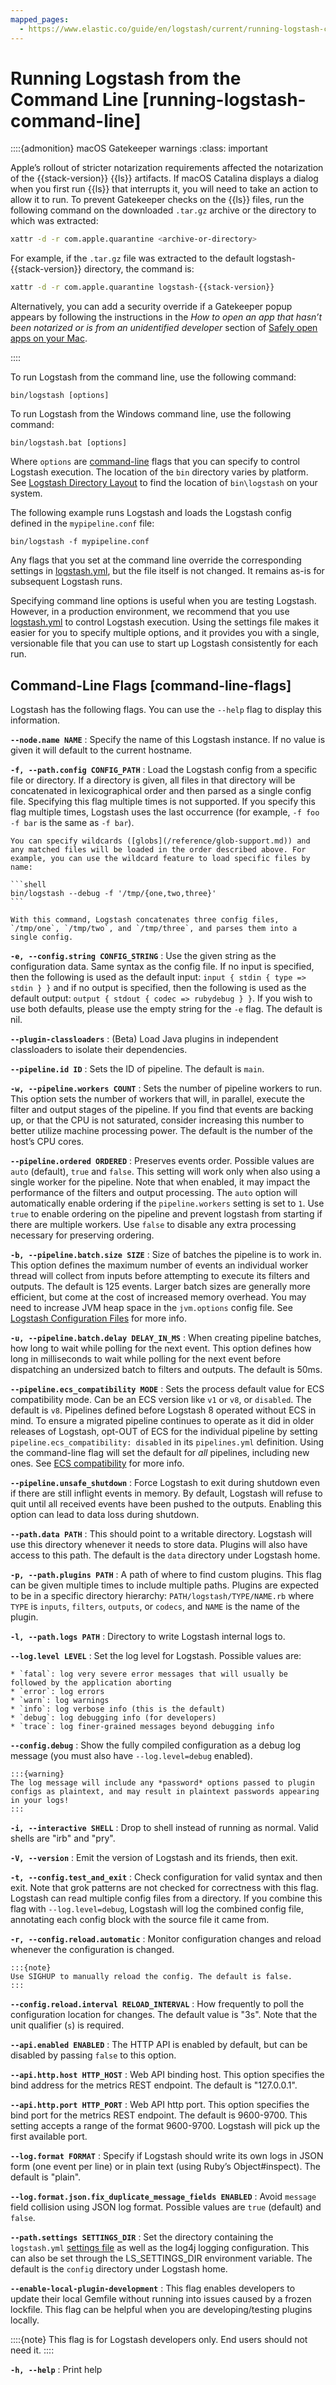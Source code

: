 ```yaml
---
mapped_pages:
  - https://www.elastic.co/guide/en/logstash/current/running-logstash-command-line.html
---
```


# Running Logstash from the Command Line [running-logstash-command-line]

::::{admonition} macOS Gatekeeper warnings
:class: important

Apple’s rollout of stricter notarization requirements affected the notarization of the {{stack-version}} {{ls}} artifacts. If macOS Catalina displays a dialog when you first run {{ls}} that interrupts it, you will need to take an action to allow it to run. To prevent Gatekeeper checks on the {{ls}} files, run the following command on the downloaded `.tar.gz` archive or the directory to which was extracted:

```sh
xattr -d -r com.apple.quarantine <archive-or-directory>
```

For example, if the `.tar.gz` file was extracted to the default logstash-{{stack-version}} directory, the command is:

```sh subs=true
xattr -d -r com.apple.quarantine logstash-{{stack-version}}
```

Alternatively, you can add a security override if a Gatekeeper popup appears by following the instructions in the *How to open an app that hasn’t been notarized or is from an unidentified developer* section of [Safely open apps on your Mac](https://support.apple.com/en-us/HT202491).

::::


To run Logstash from the command line, use the following command:

```shell
bin/logstash [options]
```

To run Logstash from the Windows command line, use the following command:

```shell
bin/logstash.bat [options]
```

Where `options` are [command-line](#command-line-flags) flags that you can specify to control Logstash execution. The location of the `bin` directory varies by platform. See [Logstash Directory Layout](/reference/dir-layout.md) to find the location of `bin\logstash` on your system.

The following example runs Logstash and loads the Logstash config defined in the `mypipeline.conf` file:

```shell
bin/logstash -f mypipeline.conf
```

Any flags that you set at the command line override the corresponding settings in [logstash.yml](/reference/logstash-settings-file.md), but the file itself is not changed. It remains as-is for subsequent Logstash runs.

Specifying command line options is useful when you are testing Logstash. However, in a production environment, we recommend that you use [logstash.yml](/reference/logstash-settings-file.md) to control Logstash execution. Using the settings file makes it easier for you to specify multiple options, and it provides you with a single, versionable file that you can use to start up Logstash consistently for each run.

## Command-Line Flags [command-line-flags]

Logstash has the following flags. You can use the `--help` flag to display this information.

**`--node.name NAME`**
:   Specify the name of this Logstash instance. If no value is given it will default to the current hostname.

**`-f, --path.config CONFIG_PATH`**
:   Load the Logstash config from a specific file or directory. If a directory is given, all files in that directory will be concatenated in lexicographical order and then parsed as a single config file. Specifying this flag multiple times is not supported. If you specify this flag multiple times, Logstash uses the last occurrence (for example, `-f foo -f bar` is the same as `-f bar`).

    You can specify wildcards ([globs](/reference/glob-support.md)) and any matched files will be loaded in the order described above. For example, you can use the wildcard feature to load specific files by name:

    ```shell
    bin/logstash --debug -f '/tmp/{one,two,three}'
    ```

    With this command, Logstash concatenates three config files, `/tmp/one`, `/tmp/two`, and `/tmp/three`, and parses them into a single config.


**`-e, --config.string CONFIG_STRING`**
:   Use the given string as the configuration data. Same syntax as the config file. If no input is specified, then the following is used as the default input: `input { stdin { type => stdin } }` and if no output is specified, then the following is used as the default output: `output { stdout { codec => rubydebug } }`. If you wish to use both defaults, please use the empty string for the `-e` flag. The default is nil.

**`--plugin-classloaders`**
:   (Beta) Load Java plugins in independent classloaders to isolate their dependencies.

**`--pipeline.id ID`**
:   Sets the ID of pipeline. The default is `main`.

**`-w, --pipeline.workers COUNT`**
:   Sets the number of pipeline workers to run. This option sets the number of workers that will, in parallel, execute the filter and output stages of the pipeline. If you find that events are backing up, or that  the CPU is not saturated, consider increasing this number to better utilize machine processing power. The default is the number of the host’s CPU cores.

**`--pipeline.ordered ORDERED`**
:   Preserves events order. Possible values are `auto` (default), `true` and `false`. This setting will work only when also using a single worker for the pipeline. Note that when enabled, it may impact the performance of the filters and output processing. The `auto` option will automatically enable ordering if the `pipeline.workers` setting is set to `1`. Use `true` to enable ordering on the pipeline and prevent logstash from starting if there are multiple workers. Use `false` to disable any extra processing necessary for preserving ordering.

**`-b, --pipeline.batch.size SIZE`**
:   Size of batches the pipeline is to work in. This option defines the maximum number of events an individual worker thread will collect from inputs before attempting to execute its filters and outputs. The default is 125 events. Larger batch sizes are generally more efficient, but come at the cost of increased memory overhead. You may need to increase JVM heap space in the `jvm.options` config file. See [Logstash Configuration Files](/reference/config-setting-files.md) for more info.

**`-u, --pipeline.batch.delay DELAY_IN_MS`**
:   When creating pipeline batches, how long to wait while polling for the next event. This option defines how long in milliseconds to wait while polling for the next event before dispatching an undersized batch to filters and outputs. The default is 50ms.

**`--pipeline.ecs_compatibility MODE`**
:   Sets the process default value for  ECS compatibility mode. Can be an ECS version like `v1` or `v8`, or `disabled`. The default is `v8`. Pipelines defined before Logstash 8 operated without ECS in mind. To ensure a migrated pipeline continues to operate as it did in older releases of Logstash, opt-OUT of ECS for the individual pipeline by setting `pipeline.ecs_compatibility: disabled` in its `pipelines.yml` definition. Using the command-line flag will set the default for *all* pipelines, including new ones. See [ECS compatibility](/reference/ecs-ls.md#ecs-compatibility) for more info.

**`--pipeline.unsafe_shutdown`**
:   Force Logstash to exit during shutdown even if there are still inflight events in memory. By default, Logstash will refuse to quit until all received events have been pushed to the outputs. Enabling this option can lead to data loss during shutdown.

**`--path.data PATH`**
:   This should point to a writable directory. Logstash will use this directory whenever it needs to store data. Plugins will also have access to this path. The default is the `data` directory under Logstash home.

**`-p, --path.plugins PATH`**
:   A path of where to find custom plugins. This flag can be given multiple times to include multiple paths. Plugins are expected to be in a specific directory hierarchy: `PATH/logstash/TYPE/NAME.rb` where `TYPE` is `inputs`, `filters`, `outputs`, or `codecs`, and `NAME` is the name of the plugin.

**`-l, --path.logs PATH`**
:   Directory to write Logstash internal logs to.

**`--log.level LEVEL`**
:   Set the log level for Logstash. Possible values are:

    * `fatal`: log very severe error messages that will usually be followed by the application aborting
    * `error`: log errors
    * `warn`: log warnings
    * `info`: log verbose info (this is the default)
    * `debug`: log debugging info (for developers)
    * `trace`: log finer-grained messages beyond debugging info


**`--config.debug`**
:   Show the fully compiled configuration as a debug log message (you must also have `--log.level=debug` enabled).

    :::{warning}
    The log message will include any *password* options passed to plugin configs as plaintext, and may result in plaintext passwords appearing in your logs!
    :::

**`-i, --interactive SHELL`**
:   Drop to shell instead of running as normal. Valid shells are "irb" and "pry".

**`-V, --version`**
:   Emit the version of Logstash and its friends, then exit.

**`-t, --config.test_and_exit`**
:   Check configuration for valid syntax and then exit. Note that grok patterns are not checked for correctness with this flag. Logstash can read multiple config files from a directory. If you combine this flag with `--log.level=debug`, Logstash will log the combined config file, annotating each config block with the source file it came from.

**`-r, --config.reload.automatic`**
:   Monitor configuration changes and reload whenever the configuration is changed.

    :::{note}
    Use SIGHUP to manually reload the config. The default is false.
    :::

**`--config.reload.interval RELOAD_INTERVAL`**
:   How frequently to poll the configuration location for changes. The default value is "3s". Note that the unit qualifier (`s`) is required.

**`--api.enabled ENABLED`**
:   The HTTP API is enabled by default, but can be disabled by passing `false` to this option.

**`--api.http.host HTTP_HOST`**
:   Web API binding host. This option specifies the bind address for the metrics REST endpoint. The default is "127.0.0.1".

**`--api.http.port HTTP_PORT`**
:   Web API http port. This option specifies the bind port for the metrics REST endpoint. The default is 9600-9700. This setting accepts a range of the format 9600-9700. Logstash will pick up the first available port.

**`--log.format FORMAT`**
:   Specify if Logstash should write its own logs in JSON form (one event per line) or in plain text (using Ruby’s Object#inspect). The default is "plain".

**`--log.format.json.fix_duplicate_message_fields ENABLED`**
:   Avoid `message` field collision using JSON log format. Possible values are `true` (default) and `false`.

**`--path.settings SETTINGS_DIR`**
:   Set the directory containing the `logstash.yml` [settings file](/reference/logstash-settings-file.md) as well as the log4j logging configuration. This can also be set through the LS_SETTINGS_DIR environment variable. The default is the `config` directory under Logstash home.

**`--enable-local-plugin-development`**
:   This flag enables developers to update their local Gemfile without running into issues caused by a frozen lockfile. This flag can be helpful when you are developing/testing plugins locally.

::::{note}
This flag is for Logstash developers only. End users should not need it.
::::


**`-h, --help`**
:   Print help



